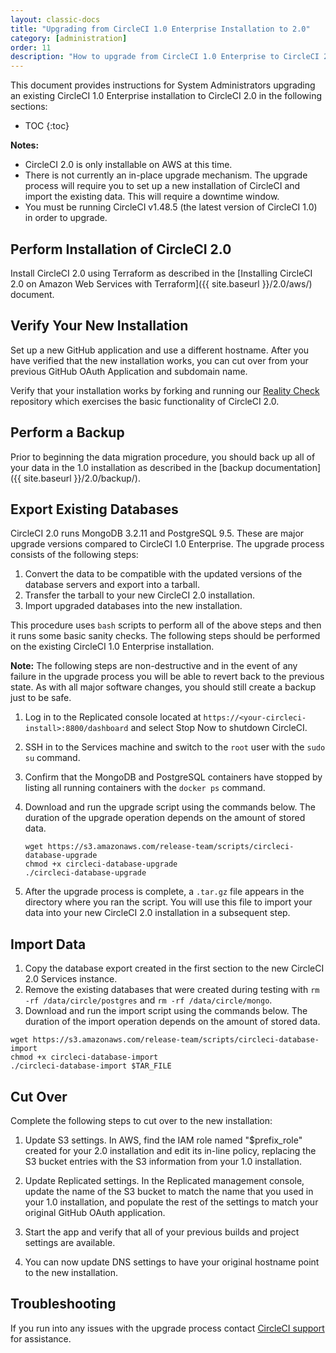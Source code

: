 ```yaml
---
layout: classic-docs
title: "Upgrading from CircleCI 1.0 Enterprise Installation to 2.0"
category: [administration]
order: 11
description: "How to upgrade from CircleCI 1.0 Enterprise to CircleCI 2.0"
---
```


This document provides instructions for System Administrators upgrading an existing CircleCI 1.0 Enterprise installation to CircleCI 2.0 in the following sections:

* TOC
{:toc}

**Notes:**
- CircleCI 2.0 is only installable on AWS at this time.
- There is not currently an in-place upgrade mechanism. The upgrade process will require you to set up a new installation of CircleCI and import the existing data. This will require a downtime window.
- You must be running CircleCI v1.48.5 (the latest version of CircleCI 1.0) in order to upgrade.

## Perform Installation of CircleCI 2.0

Install CircleCI 2.0 using Terraform as described in the [Installing CircleCI 2.0 on Amazon Web Services with Terraform]({{ site.baseurl }}/2.0/aws/) document.

## Verify Your New Installation

Set up a new GitHub application and use a different hostname. After you have verified that the new installation works, you can cut over from your previous GitHub OAuth Application and subdomain name. 

Verify that your installation works by forking and running our [Reality Check](https://github.com/circleci/realitycheck) repository which exercises the basic functionality of CircleCI 2.0.

## Perform a Backup

Prior to beginning the data migration procedure, you should back up all of your data in the 1.0 installation as described in the [backup documentation]({{ site.baseurl }}/2.0/backup/).

## Export Existing Databases

CircleCI 2.0 runs MongoDB 3.2.11 and PostgreSQL 9.5. These are major upgrade versions compared to CircleCI 1.0 Enterprise. The upgrade process consists of the following steps:

1. Convert the data to be compatible with the updated versions of the database servers and export into a tarball.
2. Transfer the tarball to your new CircleCI 2.0 installation.
3. Import upgraded databases into the new installation.

This procedure uses `bash` scripts to perform all of the above steps and then it runs some basic sanity checks. The following steps should be performed on the existing CircleCI 1.0 Enterprise installation.

**Note:** The following steps are non-destructive and in the event of any failure in the upgrade process you will be able to revert back to the previous state. As with all major software changes, you should still create a backup just to be safe.

1. Log in to the Replicated console located at `https://<your-circleci-install>:8800/dashboard` and select Stop Now to shutdown CircleCI.
2. SSH in to the Services machine and switch to the `root` user with the `sudo su` command.
3. Confirm that the MongoDB and PostgreSQL containers have stopped by listing all running containers with the `docker ps` command.
4. Download and run the upgrade script using the commands below. The duration of the upgrade operation depends on the amount of stored data.

	```
	wget https://s3.amazonaws.com/release-team/scripts/circleci-database-upgrade
	chmod +x circleci-database-upgrade
	./circleci-database-upgrade
	```

5. After the upgrade process is complete, a `.tar.gz` file appears in the directory where you ran the script. You will use this file to import your data into your new CircleCI 2.0 installation in a subsequent step.

## Import Data

1. Copy the database export created in the first section to the new CircleCI 2.0 Services instance.
2. Remove the existing databases that were created during testing with `rm -rf /data/circle/postgres` and `rm -rf /data/circle/mongo`.
3. Download and run the import script using the commands below. The duration of the import operation depends on the amount of stored data.

  ```
  wget https://s3.amazonaws.com/release-team/scripts/circleci-database-import
  chmod +x circleci-database-import
  ./circleci-database-import $TAR_FILE
  ```

## Cut Over

Complete the following steps to cut over to the new installation:

1. Update S3 settings. In AWS, find the IAM role named "$prefix_role" created for your 2.0 installation and edit its in-line policy, replacing the S3 bucket entries with the S3 information from your 1.0 installation.

2. Update Replicated settings. In the Replicated management console, update the name of the S3 bucket to match the name that you used in your 1.0 installation, and populate the rest of the settings to match your original GitHub OAuth application.

3. Start the app and verify that all of your previous builds and project settings are available.

4. You can now update DNS settings to have your original hostname point to the new installation.

## Troubleshooting

If you run into any issues with the upgrade process contact [CircleCI support](https://support.circleci.com/hc/en-us) for assistance.
